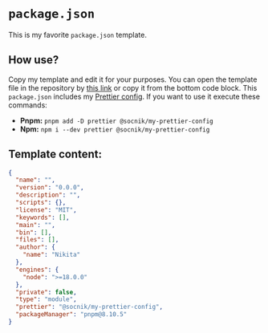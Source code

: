# `package.json`

This is my favorite `package.json` template.

## How use?

Copy my template and edit it for your purposes. You can open the template file in the repository by [this link](https://github.com/socnik/my-package-json/blob/main/template.package.json) or copy it from the bottom code block. This `package.json` includes my [Prettier config](https://github.com/socnik/my-prettier-config). If you want to use it execute these commands:

- **Pnpm:** `pnpm add -D prettier @socnik/my-prettier-config`
- **Npm:** `npm i --dev prettier @socnik/my-prettier-config`

## Template content:

```json
{
  "name": "",
  "version": "0.0.0",
  "description": "",
  "scripts": {},
  "license": "MIT",
  "keywords": [],
  "main": "",
  "bin": [],
  "files": [],
  "author": {
    "name": "Nikita"
  },
  "engines": {
    "node": ">=18.0.0"
  },
  "private": false,
  "type": "module",
  "prettier": "@socnik/my-prettier-config",
  "packageManager": "pnpm@8.10.5"
}
```

